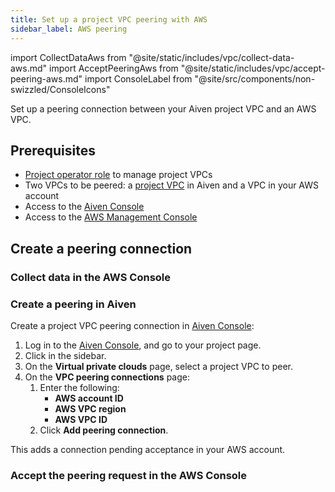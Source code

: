 ```yaml
---
title: Set up a project VPC peering with AWS
sidebar_label: AWS peering
---
```


import CollectDataAws from "@site/static/includes/vpc/collect-data-aws.md"
import AcceptPeeringAws from "@site/static/includes/vpc/accept-peering-aws.md"
import ConsoleLabel from "@site/src/components/non-swizzled/ConsoleIcons"

Set up a peering connection between your Aiven project VPC and an AWS VPC.

## Prerequisites

- [Project operator role](/docs/platform/concepts/permissions#project-roles-and-permissions) to manage project VPCs
- Two VPCs to be peered: a
  [project VPC](/docs/platform/howto/manage-project-vpc)
  in Aiven and a VPC in your AWS account
- Access to the [Aiven Console](https://console.aiven.io/)
- Access to the [AWS Management Console](https://console.aws.amazon.com)

## Create a peering connection

### Collect data in the AWS Console

<CollectDataAws/>

### Create a peering in Aiven

Create a project VPC peering connection in [Aiven Console](https://console.aiven.io/):

1. Log in to the [Aiven Console](https://console.aiven.io/), and go to your project page.
1. Click <ConsoleLabel name="vpcs"/> in the sidebar.
1. On the **Virtual private clouds** page, select a project VPC to peer.
1. On the **VPC peering connections** page:
   1. Enter the following:
      - **AWS account ID**
      - **AWS VPC region**
      - **AWS VPC ID**
   1. Click **Add peering connection**.

This adds a connection pending acceptance in your AWS account.

### Accept the peering request in the AWS Console

<AcceptPeeringAws/>

